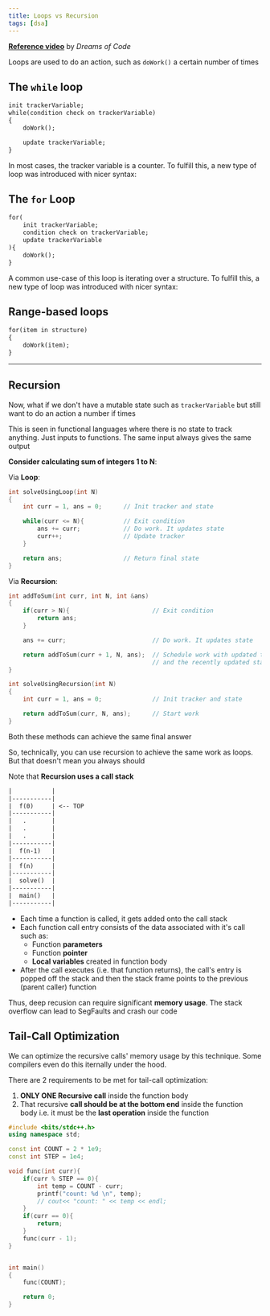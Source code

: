 ```yaml
---
title: Loops vs Recursion
tags: [dsa]
---
```


[**Reference video**](https://youtu.be/sGjAe6y299g?si=5wmAdFYiqgNijWT7) by _Dreams of Code_

Loops are used to do an action, such as `doWork()` a certain number of times

## The `while` loop

```txt
init trackerVariable;
while(condition check on trackerVariable)
{
    doWork();

    update trackerVariable;
}
```

In most cases, the tracker variable is a counter. To fulfill this, a new type of loop was introduced with nicer syntax:

## The `for` Loop

```txt
for(
    init trackerVariable;
    condition check on trackerVariable;
    update trackerVariable
){
    doWork();
}
```

A common use-case of this loop is iterating over a structure. To fulfill this, a new type of loop was introduced with nicer syntax:

## Range-based loops

```txt
for(item in structure)
{
    doWork(item);
}
```

---

## Recursion

Now, what if we don't have a mutable state such as `trackerVariable` but still want to do an action a number if times

This is seen in functional languages where there is no state to track anything. Just inputs to functions. The same input always gives the same output

**Consider calculating sum of integers 1 to N**:

Via **Loop**:

```cpp
int solveUsingLoop(int N)
{
    int curr = 1, ans = 0;      // Init tracker and state

    while(curr <= N){           // Exit condition
        ans += curr;            // Do work. It updates state
        curr++;                 // Update tracker
    }

    return ans;                 // Return final state
}
```

Via **Recursion**:

```cpp
int addToSum(int curr, int N, int &ans)
{
    if(curr > N){                       // Exit condition
        return ans;
    }

    ans += curr;                        // Do work. It updates state

    return addToSum(curr + 1, N, ans);  // Schedule work with updated tracker
                                        // and the recently updated state
}

int solveUsingRecursion(int N)
{
    int curr = 1, ans = 0;              // Init tracker and state

    return addToSum(curr, N, ans);      // Start work
}
```

Both these methods can achieve the same final answer

So, technically, you can use recursion to achieve the same work as loops. But that doesn't mean you always should

Note that **Recursion uses a call stack**

```txt
|           |
|-----------|
|  f(0)     | <-- TOP
|-----------|
|   .       |
|   .       |
|   .       |
|-----------|
|  f(n-1)   |
|-----------|
|  f(n)     |
|-----------|
|  solve()  |
|-----------|
|  main()   |
|-----------|

```

- Each time a function is called, it gets added onto the call stack
- Each function call entry consists of the data associated with it's call such as:
  - Function **parameters**
  - Function **pointer**
  - **Local variables** created in function body
- After the call executes (i.e. that function returns), the call's entry is popped off the stack and then the stack frame points to the previous (parent caller) function

Thus, deep recusion can require significant **memory usage**. The stack overflow can lead to SegFaults and crash our code

## Tail-Call Optimization

We can optimize the recursive calls' memory usage by this technique. Some compilers even do this iternally under the hood.

There are 2 requirements to be met for tail-call optimization:

1. **ONLY ONE Recursive call** inside the function body
2. That recursive **call should be at the bottom end** inside the function body i.e. it must be the **last operation** inside the function

```cpp
#include <bits/stdc++.h>
using namespace std;

const int COUNT = 2 * 1e9;
const int STEP = 1e4;

void func(int curr){
    if(curr % STEP == 0){
        int temp = COUNT - curr;
        printf("count: %d \n", temp);
        // cout<< "count: " << temp << endl;
    }
    if(curr == 0){
        return;
    }
    func(curr - 1);
}


int main()
{
    func(COUNT);

    return 0;
}
```
